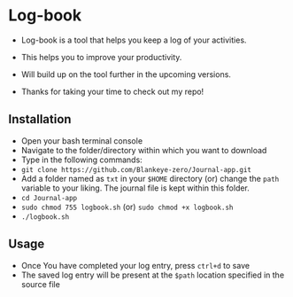 # Log-book

- Log-book is  a tool that helps you keep a log of your activities.

- This helps you to improve your productivity.

- Will build up on the tool further in the upcoming versions.

- Thanks for taking your time to check out my repo!

## Installation

- Open your bash terminal console
- Navigate to the folder/directory within which you want to download
- Type in the following commands:
- `git clone https://github.com/Blankeye-zero/Journal-app.git`
- Add a folder named as `txt` in your `$HOME` directory (or) change the `path` variable to your liking. The journal file is kept within this folder.
- `cd Journal-app`
- `sudo chmod 755 logbook.sh` (or) `sudo chmod +x logbook.sh`
- `./logbook.sh`

## Usage

- Once You have completed your log entry, press `ctrl+d` to save
- The saved log entry will be present at the `$path` location specified in the source file

